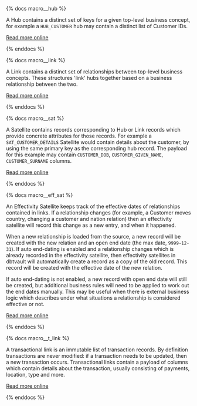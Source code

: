 {% docs macro__hub %}

A Hub contains a distinct set of keys for a given top-level business concept, for example a `HUB_CUSTOMER` hub may contain a distinct list
of Customer IDs. 

[Read more online](https://dbtvault.readthedocs.io/en/latest/macros/#hub)

{% enddocs %}




{% docs macro__link %}

A Link contains a distinct set of relationships between top-level business concepts. 
These structures 'link' hubs together based on a business relationship between the two.

[Read more online](https://dbtvault.readthedocs.io/en/latest/macros/#link)

{% enddocs %}




{% docs macro__sat %}

A Satellite contains records corresponding to Hub or Link records which provide concrete attributes for those records. For example a `SAT_CUSTOMER_DETAILS` Satellite
would contain details about the customer, by using the same primary key as the corresponding hub record. 
The payload for this example may contain `CUSTOMER_DOB`, `CUSTOMER_GIVEN_NAME`, `CUSTOMER_SURNAME` columns.

[Read more online](https://dbtvault.readthedocs.io/en/latest/macros/#sat) 

{% enddocs %}




{% docs macro__eff_sat %}

An Effectivity Satellite keeps track of the effective dates of relationships contained in links. 
If a relationship changes (for example, a Customer moves country, changing a customer and nation relation) 
then an effectivity satellite will record this change as a new entry, and when it happened. 

When a new relationship is loaded from the source, a new record will be created with the new relation and an open end date (the max date, `9999-12-31`).
If auto end-dating is enabled and a relationship changes which is already recorded in the effectivity satellite, then effectivity satellites in dbtvault will 
automatically create a record as a copy of the old record. This record will be created with the effective date of the new relation. 

If auto end-dating is not enabled, a new record with open end date will still be created, but additional business rules will need to be applied to work out the 
end dates manually. This may be useful when there is external business logic which describes under what situations a relationship is considered effective or not. 

[Read more online](https://dbtvault.readthedocs.io/en/latest/macros/#eff_sat)

{% enddocs %}




{% docs macro__t_link %}

A transactional link is an immutable list of transaction records. By definition transactions are never modified:
if a transaction needs to be updated, then a new transaction occurs. Transactional links contain a payload of columns which contain
details about the transaction, usually consisting of payments, location, type and more. 

[Read more online](https://dbtvault.readthedocs.io/en/latest/macros/#t_link) 

{% enddocs %}